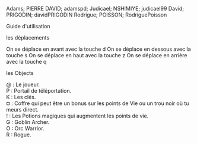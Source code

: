 Adams; PIERRE DAVID; adamspd; Judicael; NSHIMIYE; judicael99 David; PRIGODIN; davidPRIGODIN Rodrigue; POISSON; RodriguePoisson

Guide d'utilisation

les déplacements

On se déplace en avant avec la touche d On se déplace en dessous avec la touche s On se déplace en haut avec la touche z On se déplace en arrière avec la touche q

les Objects

@ : Le joueur.  
P : Portail de téléportation.   
K : Les clés.  
¤ : Coffre qui peut être un bonus sur les points de Vie ou un trou noir où tu meurs direct.        
! : Les Potions magiques qui augmentent les points de vie.  
G : Goblin Archer.  
O : Orc Warrior.  
R : Rogue.  


